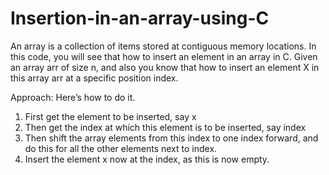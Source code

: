 # Insertion-in-an-array-using-C

An array is a collection of items stored at contiguous memory locations. In this code, you will see that how to insert an element in an array in C.
Given an array arr of size n, and also you know that how to insert an element X in this array arr at a specific position index.

Approach: 
Here’s how to do it.
1. First get the element to be inserted, say x
2. Then get the index at which this element is to be inserted, say index
3. Then shift the array elements from this index to one index forward, and do this for all the other elements next to index.
4. Insert the element x now at the index, as this is now empty.
